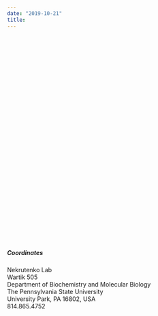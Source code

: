 ```yaml
---
date: "2019-10-21"
title:
---
```



<style>
    #map{ height: 480px }
</style>
<link rel="stylesheet" href="https://unpkg.com/leaflet@1.5.1/dist/leaflet.css"
   integrity="sha512-xwE/Az9zrjBIphAcBb3F6JVqxf46+CDLwfLMHloNu6KEQCAWi6HcDUbeOfBIptF7tcCzusKFjFw2yuvEpDL9wQ=="
   crossorigin=""/>
<script src="https://unpkg.com/leaflet@1.5.1/dist/leaflet.js"
   integrity="sha512-GffPMF3RvMeYyc1LWMHtK8EbPv0iNZ8/oTtHPx9/cc2ILxQ+u905qIwdpULaqDkyBKgOaB57QTMg7ztg8Jm2Og=="
   crossorigin=""></script>
<script type="text/javascript" src="http://maps.stamen.com/js/tile.stamen.js?v1.3.0"></script>


<script>
// replace "toner" here with "terrain" or "watercolor"
var layer = new L.StamenTileLayer("terrain");
var map = new L.Map("map", {
center: new L.LatLng(40.79988, -77.86244),
zoom: 16
});
var marker = L.marker([40.79988, -77.86259]).addTo(map);
map.addLayer(layer);
marker.bindPopup("<b>Nekrutenko Lab</b><br>Wartik 505").openPopup();
</script>


<div class="card mb-3">
  <div id="map"></div>
  <div class="card-body">
    <h5 class="card-title">Coordinates</h5>
    <p class="card-text">
    Nekrutenko Lab<br>
    Wartik 505<br>
    Department of Biochemistry and Molecular Biology<br>
    The Pennsylvania State University<br>
    University Park, PA 16802, USA<br>
    814.865.4752<br>
  </p>
    <a href="mailto:anton@nekrut.org" target="_blank" class="btn btn-secondary"><i data-feather="send"></i></a>
  </div>
</div>

<script>
          // replace "toner" here with "terrain" or "watercolor"
          var layer = new L.StamenTileLayer("terrain");
          var map = new L.Map("map", {
            center: new L.LatLng(40.79988, -77.86244),
            zoom: 16
          });
          var marker = L.marker([40.79988, -77.86259]).addTo(map);
          map.addLayer(layer);
          marker.bindPopup("<b>AN Lab</b><br>Wartik 505").openPopup();
        </script>